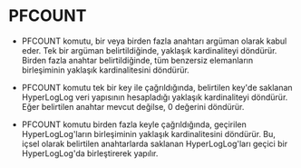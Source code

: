 # PFCOUNT

* PFCOUNT komutu, bir veya birden fazla anahtarı argüman olarak kabul eder. Tek bir argüman belirtildiğinde, yaklaşık 
kardinaliteyi döndürür. Birden fazla anahtar belirtildiğinde, tüm benzersiz elemanların birleşiminin yaklaşık 
kardinalitesini döndürür.

* PFCOUNT komutu tek bir key ile çağrıldığında, belirtilen key'de saklanan HyperLogLog veri yapısının hesapladığı 
yaklaşık kardinaliteyi döndürür. Eğer belirtilen anahtar mevcut değilse, 0 değerini döndürür.

* PFCOUNT komutu birden fazla keyle çağrıldığında, geçirilen HyperLogLog'ların birleşiminin yaklaşık kardinalitesini 
döndürür. Bu, içsel olarak belirtilen anahtarlarda saklanan HyperLogLog'ları geçici bir HyperLogLog'da birleştirerek yapılır.